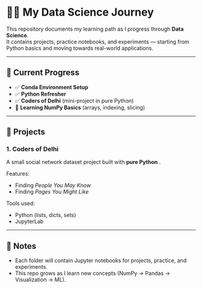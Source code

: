 # 🧑‍💻 My Data Science Journey  

This repository documents my learning path as I progress through **Data Science**.  
It contains projects, practice notebooks, and experiments — starting from Python basics and moving towards real-world applications.  

---

## 🚀 Current Progress
- ✅ **Conda Environment Setup**  
- ✅ **Python Refresher**  
- ✅ **Coders of Delhi** (mini-project in pure Python)  
- 🔄 **Learning NumPy Basics** (arrays, indexing, slicing)  

---

## 📂 Projects  

### 1. Coders of Delhi  
A small social network dataset project built with **pure Python** .  

Features:  
- Finding *People You May Know*  
- Finding *Pages You Might Like*  

Tools used:  
- Python (lists, dicts, sets)  
- JupyterLab  

---

## 📌 Notes  
- Each folder will contain Jupyter notebooks for projects, practice, and experiments.  
- This repo grows as I learn new concepts (NumPy → Pandas → Visualization → ML).  

